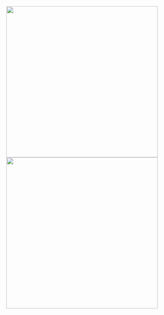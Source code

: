 
<img src =https://github.com/kunal-gangani/Designer-Flutter-Application/assets/150250846/d809b86b-935b-451f-8b21-c8fdcb9dc9d9, width =400 >
<img src =https://github.com/kunal-gangani/Designer-Flutter-Application/assets/150250846/c3d11e2b-b54e-4f9d-aa6c-7edce7162bc6, width =400 >

